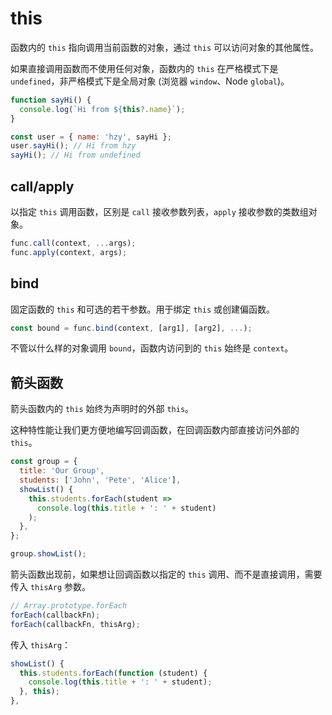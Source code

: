 # this

函数内的 `this` 指向调用当前函数的对象，通过 `this` 可以访问对象的其他属性。

如果直接调用函数而不使用任何对象，函数内的 `this` 在严格模式下是 `undefined`，非严格模式下是全局对象 (浏览器 `window`、Node `global`)。

```js
function sayHi() {
  console.log(`Hi from ${this?.name}`);
}

const user = { name: 'hzy', sayHi };
user.sayHi(); // Hi from hzy
sayHi(); // Hi from undefined
```

## call/apply

以指定 `this` 调用函数，区别是 `call` 接收参数列表，`apply` 接收参数的类数组对象。

```js
func.call(context, ...args);
func.apply(context, args);
```

## bind

固定函数的 `this` 和可选的若干参数。用于绑定 `this` 或创建偏函数。

```js
const bound = func.bind(context, [arg1], [arg2], ...);
```

不管以什么样的对象调用 `bound`，函数内访问到的 `this` 始终是 `context`。

## 箭头函数

箭头函数内的 `this` 始终为声明时的外部 `this`。

这种特性能让我们更方便地编写回调函数，在回调函数内部直接访问外部的 `this`。

```js
const group = {
  title: 'Our Group',
  students: ['John', 'Pete', 'Alice'],
  showList() {
    this.students.forEach(student =>
      console.log(this.title + ': ' + student)
    );
  },
};

group.showList();
```

箭头函数出现前，如果想让回调函数以指定的 `this` 调用、而不是直接调用，需要传入 `thisArg` 参数。

```js
// Array.prototype.forEach
forEach(callbackFn);
forEach(callbackFn, thisArg);
```

传入 `thisArg`：

```js
showList() {
  this.students.forEach(function (student) {
    console.log(this.title + ': ' + student);
  }, this);
},
```
